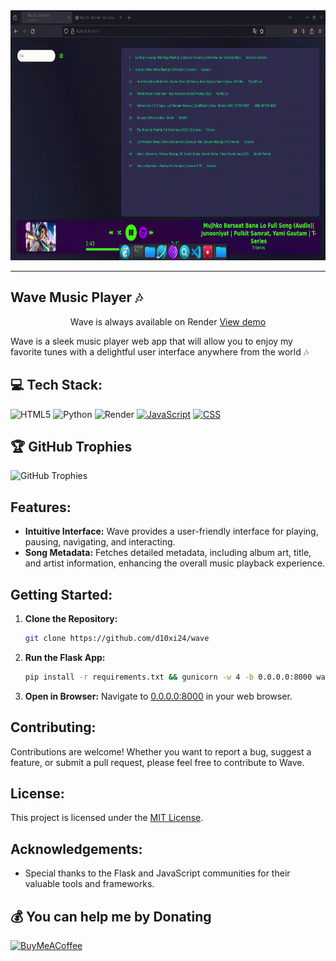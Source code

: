 
<div align="center">
  <img height="400" width="800" src="https://github.com/d10xi24/wave/blob/main/wave.gif"  />
</div>

---
## Wave Music Player 🎶
<div align="center">
<p>Wave is always available on Render <a href="https://wave-f2co.onrender.com" target="_blank">View demo</a></p>
</div>

Wave is a sleek music player web app that will allow you to enjoy my favorite tunes with a delightful user interface anywhere from the world 🎶

## 💻 Tech Stack:
![HTML5](https://img.shields.io/badge/html5-%23E34F26.svg?style=plastic&logo=html5&logoColor=white) ![Python](https://img.shields.io/badge/python-3670A0?style=plastic&logo=python&logoColor=ffdd54) ![Render](https://img.shields.io/badge/Render-%46E3B7.svg?style=plastic&logo=render&logoColor=white)
[![JavaScript](https://img.shields.io/badge/JavaScript-333333?style=plastic&logo=javascript)](https://img.shields.io/badge/JavaScript-333333?style=plastic&logo=javascript)
[![CSS](https://img.shields.io/badge/CSS-1572B6?style=plastic&logo=css3&logoColor=white)](https://img.shields.io/badge/CSS-1572B6?style=plastic&logo=css3&logoColor=white)



## 🏆 GitHub Trophies
![GitHub Trophies](https://github-profile-trophy.vercel.app/?username=d10xi24&theme=radical&no-frame=false&no-bg=true&margin-w=4)

## Features:
- **Intuitive Interface:** Wave provides a user-friendly interface for playing, pausing, navigating, and interacting.
- **Song Metadata:** Fetches detailed metadata, including album art, title, and artist information, enhancing the overall music playback experience.

## Getting Started:
1. **Clone the Repository:**
   ```bash
   git clone https://github.com/d10xi24/wave
   ```

2. **Run the Flask App:**
   ```bash
   pip install -r requirements.txt && gunicorn -w 4 -b 0.0.0.0:8000 wave_1:app
   ```

3. **Open in Browser:**
   Navigate to [0.0.0.0:8000](http://0.0.0.0:8000) in your web browser.

## Contributing:
Contributions are welcome! Whether you want to report a bug, suggest a feature, or submit a pull request, please feel free to contribute to Wave.

## License:
This project is licensed under the [MIT License](https://github.com/d10xi24/Wave-Music-Player/blob/main/LICENSE).

## Acknowledgements:
- Special thanks to the Flask and JavaScript communities for their valuable tools and frameworks.

## 💰 You can help me by Donating
[![BuyMeACoffee](https://img.shields.io/badge/Buy%20Me%20a%20Coffee-ffdd00?style=for-the-badge&logo=buy-me-a-coffee&logoColor=black)](https://buymeacoffee.com/d10xi24)

